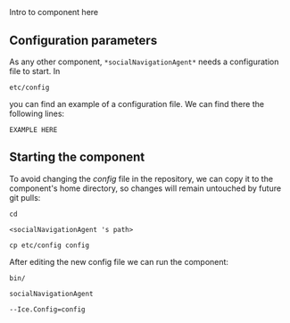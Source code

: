```
```
#
``` socialNavigationAgent
```
Intro to component here


## Configuration parameters
As any other component,
``` *socialNavigationAgent* ```
needs a configuration file to start. In

    etc/config

you can find an example of a configuration file. We can find there the following lines:

    EXAMPLE HERE


## Starting the component
To avoid changing the *config* file in the repository, we can copy it to the component's home directory, so changes will remain untouched by future git pulls:

    cd

``` <socialNavigationAgent 's path> ```

    cp etc/config config

After editing the new config file we can run the component:

    bin/

```socialNavigationAgent ```

    --Ice.Config=config
